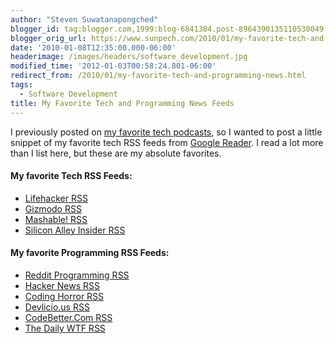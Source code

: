 ```yaml
---
author: "Steven Suwatanapongched"
blogger_id: tag:blogger.com,1999:blog-6841384.post-8964390135110530049
blogger_orig_url: https://www.sunpech.com/2010/01/my-favorite-tech-and-programming-news.html
date: '2010-01-08T12:35:00.000-06:00'
headerimage: /images/headers/software_development.jpg
modified_time: '2012-01-03T00:58:24.801-06:00'
redirect_from: /2010/01/my-favorite-tech-and-programming-news.html
tags:
  - Software Development
title: My Favorite Tech and Programming News Feeds
---
```



I previously posted on <a href="2009/12/hooked-on-tech-podcasts">my favorite tech podcasts</a>, so I wanted to post a little snippet of my favorite tech RSS feeds from <a href="https://reader.google.com/">Google Reader</a>.  I read a lot more than I list here, but these are my absolute favorites.

#### My favorite Tech RSS Feeds:
<ul>
    <li><a href="https://lifehacker.com/index.xml">Lifehacker RSS</a>
  </li>
    <li><a href="https://gizmodo.com/index.xml">Gizmodo RSS</a>
  </li>
    <li><a href="https://feeds2.feedburner.com/Mashable">Mashable! RSS</a></li>
    <li><a href="https://feedproxy.google.com/typepad/alleyinsider/silicon_alley_insider">Silicon Alley Insider RSS</a>
  </li>
</ul>

#### My favorite Programming RSS Feeds:
<ul>
    <li><a href="https://www.reddit.com/r/programming/.rss">Reddit Programming RSS</a>
  </li>
    <li><a href="https://news.ycombinator.com/rss">Hacker News RSS</a>
  </li>
    <li><a href="https://feeds.feedburner.com/codinghorror">Coding Horror RSS</a>
  </li>
    <li><a href="https://feeds.feedburner.com/Devlicious">Devlicio.us RSS</a>
  </li>
    <li><a href="https://feeds.feedburner.com/CodeBetter">CodeBetter.Com RSS</a></li>
    <li><a href="https://syndication.thedailywtf.com/TheDailyWtf">The Daily WTF RSS</a>
  </li>
</ul>